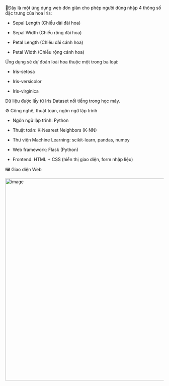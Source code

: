 📌Đây là một ứng dụng web đơn giản cho phép người dùng nhập 4 thông số đặc trưng của hoa Iris:

- Sepal Length (Chiều dài đài hoa)

- Sepal Width (Chiều rộng đài hoa)

- Petal Length (Chiều dài cánh hoa)

- Petal Width (Chiều rộng cánh hoa)

Ứng dụng sẽ dự đoán loài hoa thuộc một trong ba loại:

- Iris-setosa

- Iris-versicolor

- Iris-virginica

Dữ liệu được lấy từ Iris Dataset nổi tiếng trong học máy.

⚙️ Công nghệ, thuật toán, ngôn ngữ lập trình 

- Ngôn ngữ lập trình: Python

- Thuật toán: K-Nearest Neighbors (K-NN)

- Thư viện Machine Learning: scikit-learn, pandas, numpy

- Web framework: Flask (Python)

- Frontend: HTML + CSS (hiển thị giao diện, form nhập liệu)

🖼️ Giao diện Web 

<img width="561" height="643" alt="image" src="https://github.com/user-attachments/assets/248bc615-97a1-41e2-ab10-29f91f97e53d" /> 
 
